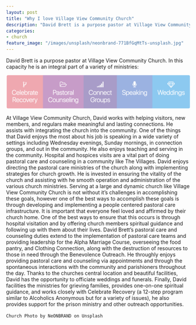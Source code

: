 ```yaml
---
layout: post
title: "Why I love Village View Community Church"
description: "David Brett is a purpose pastor at Village View Community Church. In this capacity he is an integral part of a variety of ministries"
categories:
- church
feature_image: "/images/unsplash/neonbrand-771BfGqMtTs-unsplash.jpg"
---
```

David Brett is a purpose pastor at Village View Community Church. In this capacity he is an integral part of a variety of ministries:
<!--more-->  
![ministry icons](/images/icons.png "a group of icons representing ministry areas in iconographic form")  

At Village View Community Church, David works with helping visitors, new members, and regulars make meaningful and lasting connections. He assists with integrating the church into the community. One of the things that David enjoys the most about his job is speaking in a wide variety of settings including Wednesday evenings, Sunday mornings, in connection groups, and out in the community. He also enjoys teaching and serving in the community. Hospital and hospices visits are a vital part of doing pastoral care and counseling in a community like The Villages. David enjoys directing the pastoral care ministries of the church along with implementing strategies for church growth. He is invested in ensuring the vitality of the church and assisting with he smooth operation and administration of the various church ministries. Serving at a large and dynamic church like Village View Community Church is not without it’s challenges in accomplishing these goals, however one of the best ways to accomplish these goals is through developing and implementing a people centered pastoral care infrastructure. It is important that everyone feel loved and affirmed by their church home. One of the best ways to ensure that this occurs is through hospital visitation and by offering church members spiritual guidance and following up with them about their lives. David Brett’s pastoral care and counseling duties extend to the implementation of pastoral care teams and providing leadership for the Alpha Marriage Course, overseeing the food pantry, and Clothing Connection, along with the destruction of resources to those in need through the Benevolence Outreach. He throughly enjoys providing pastoral care and counseling via appointments and through the spontaneous interactions with the community and parishioners throughout the day. Thanks to the churches central location and beautiful facilities, David has the opportunity to officiate weddings and funerals. Finally, David facilities the ministries for grieving families, provides one-on-one spiritual guidance, and works closely with Celebrate Recovery (a 12-step program similar to Alcoholics Anonymous but for a variety of issues), he also provides support for the prison ministry and other outreach opportunities.


`Church Photo by NeONBRAND on Unsplash`
